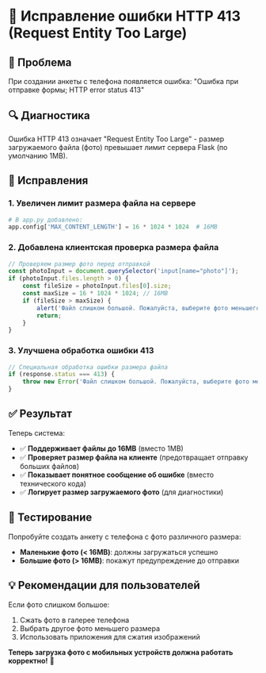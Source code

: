 # 📁 Исправление ошибки HTTP 413 (Request Entity Too Large)

## 🎯 Проблема
При создании анкеты с телефона появляется ошибка: "Ошибка при отправке формы; HTTP error status 413"

## 🔍 Диагностика
Ошибка HTTP 413 означает "Request Entity Too Large" - размер загружаемого файла (фото) превышает лимит сервера Flask (по умолчанию 1MB).

## 🔧 Исправления

### 1. **Увеличен лимит размера файла на сервере**
```python
# В app.py добавлено:
app.config['MAX_CONTENT_LENGTH'] = 16 * 1024 * 1024  # 16MB
```

### 2. **Добавлена клиентская проверка размера файла**
```javascript
// Проверяем размер фото перед отправкой
const photoInput = document.querySelector('input[name="photo"]');
if (photoInput.files.length > 0) {
    const fileSize = photoInput.files[0].size;
    const maxSize = 16 * 1024 * 1024; // 16MB
    if (fileSize > maxSize) {
        alert('Файл слишком большой. Пожалуйста, выберите фото меньшего размера (максимум 16MB)');
        return;
    }
}
```

### 3. **Улучшена обработка ошибки 413**
```javascript
// Специальная обработка ошибки размера файла
if (response.status === 413) {
    throw new Error('Файл слишком большой. Пожалуйста, выберите фото меньшего размера (максимум 16MB)');
}
```

## ✅ Результат

Теперь система:
- ✅ **Поддерживает файлы до 16MB** (вместо 1MB)
- ✅ **Проверяет размер файла на клиенте** (предотвращает отправку больших файлов)
- ✅ **Показывает понятное сообщение об ошибке** (вместо технического кода)
- ✅ **Логирует размер загружаемого фото** (для диагностики)

## 🧪 Тестирование

Попробуйте создать анкету с телефона с фото различного размера:
- **Маленькие фото (< 16MB)**: должны загружаться успешно
- **Большие фото (> 16MB)**: покажут предупреждение до отправки

## 💡 Рекомендации для пользователей

Если фото слишком большое:
1. Сжать фото в галерее телефона
2. Выбрать другое фото меньшего размера
3. Использовать приложения для сжатия изображений

**Теперь загрузка фото с мобильных устройств должна работать корректно!** 🎉
